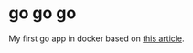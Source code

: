 # go go go

My first go app in docker based on [this article](https://www.surenderthakran.com/articles/tech/dockerized-development-and-production-environment-golang).

